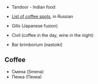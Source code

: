 * Tandoor - Indian food
* [List of coffee spots](http://authenticityfirst.ru/coffee-spots-peterburg/), in Russian

* Gills (Japanese fusion)

* Civil (coffee in the day, wine in the night)

* Bar brimborium (nastoiki)

## Coffee

* Смена (Smena)
* Пенка (Пенка)
